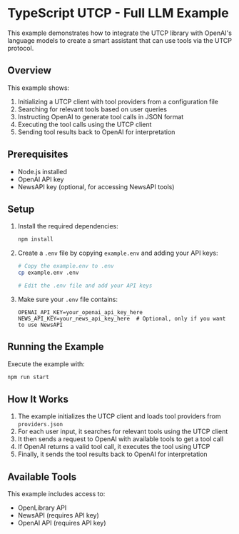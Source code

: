 # TypeScript UTCP - Full LLM Example

This example demonstrates how to integrate the UTCP library with OpenAI's language models to create a smart assistant that can use tools via the UTCP protocol.

## Overview

This example shows:
1. Initializing a UTCP client with tool providers from a configuration file
2. Searching for relevant tools based on user queries
3. Instructing OpenAI to generate tool calls in JSON format
4. Executing the tool calls using the UTCP client
5. Sending tool results back to OpenAI for interpretation

## Prerequisites

- Node.js installed
- OpenAI API key
- NewsAPI key (optional, for accessing NewsAPI tools)

## Setup

1. Install the required dependencies:
   ```bash
   npm install
   ```

2. Create a `.env` file by copying `example.env` and adding your API keys:
   ```bash
   # Copy the example.env to .env
   cp example.env .env
   
   # Edit the .env file and add your API keys
   ```

3. Make sure your `.env` file contains:
   ```
   OPENAI_API_KEY=your_openai_api_key_here
   NEWS_API_KEY=your_news_api_key_here  # Optional, only if you want to use NewsAPI
   ```

## Running the Example

Execute the example with:

```bash
npm run start
```

## How It Works

1. The example initializes the UTCP client and loads tool providers from `providers.json`
2. For each user input, it searches for relevant tools using the UTCP client
3. It then sends a request to OpenAI with available tools to get a tool call
4. If OpenAI returns a valid tool call, it executes the tool using UTCP
5. Finally, it sends the tool results back to OpenAI for interpretation

## Available Tools

This example includes access to:

- OpenLibrary API
- NewsAPI (requires API key)
- OpenAI API (requires API key)
